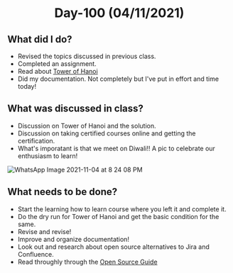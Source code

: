  <h1 align="center"> Day-100 (04/11/2021) </h1> 
 
 ## What did I do?
  - Revised the topics discussed in previous class.
  - Completed an assignment.
  - Read about [Tower of Hanoi](https://en.wikipedia.org/wiki/Tower_of_Hanoi)
  - Did my documentation. Not completely but I've put in effort and time today!
  
 ## What was discussed in class?
  - Discussion on Tower of Hanoi and the solution.
  - Discussion on taking certified courses online and getting the certification.
  - What's imporatant is that we meet on Diwali!! A pic to celebrate our enthusiasm to learn!

![WhatsApp Image 2021-11-04 at 8 24 08 PM](https://user-images.githubusercontent.com/85027663/140361065-5b249d48-4c2e-4fe2-b65a-0ab7377705e7.jpeg)
 
 ## What needs to be done?
  - Start the learning how to learn course where you left it and complete it.
  - Do the dry run for Tower of Hanoi and get the basic condition for the same.
  - Revise and revise!
  - Improve and organize documentation!
  - Look out and research about open source alternatives to Jira and Confluence.
  - Read throughly through the [Open Source Guide](https://opensource.guide/)
